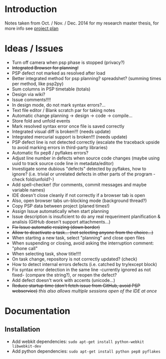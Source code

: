 # Introduction #

Notes taken from Oct. / Nov. / Dec. 2014 for my research master thesis, for more info see [project plan](https://docs.google.com/document/d/1Jo-_Nf_vMeKvszEuWA24yrfrqGGU-T73cczMPSBZ9ss/edit?usp=sharing)


# Ideas / Issues #

  * Turn off camera when psp phase is stopped (privacy?)
  * ~~Integrated Browser for planning!~~
  * PSP defect not marked as resolved after load
  * Better integrated method for psp planning? spreadshet? (summing times per method, like psp2py)
  * Sum columns in PSP timetable (totals)
  * Design via wiki?
  * Issue comments!!!!
  * In design mode, do not mark syntax errors?...
  * Text file editor / Blank scratch par for taking notes
  * Automatic change planning -> design -> code -> compile...
  * Store fold and unfold events
  * Mark resolved syntax error once file is saved correctly
  * Integrated visual diff is broken!!! (needs update)
  * Integrated mercurial support is broken!!! (needs update)
  * PSP defect line is not detected correctly (escalate the traceback upside to avoid marking errors in third-party libraries)
  * Automatic fix pep8 / pyflakes errors?
  * Adjust line number in defects when source code changes (maybe using uuid to track source code line in metadata/editor)
  * Investigate some dubious "defects" detected by pyflakes, how to ignore? (i.e. trivial or unrelated defects in other parts of the program -check fold/unfold?-)
  * Add spell-checker! (for comments, commit messages and maybe variable names)
  * IDE doesn't close cleanly if not correctly if a browser tab is open
  * Also, open browser tabs un-blocking mode (background thread?)
  * Copy PSP data between project (planed times!)
  * Assign Issue automatically when start planning
  * Issue description is insuficient to do any real requeriment planification & analisis (GitHub doesn't support attachments...)
  * ~~Fix Issue automatic resizing (down border)~~
  * ~~Allow to deactivate a task... (not selecting anyone from the choice...)~~
  * When starting a new task, select "planning" and close open files
  * When suspending or closing, avoid asking the interruption comment: "phone call"
  * When selecting task, show title!!!!
  * On task change, repository is not correctly updated? (check)
  * How to detect internal errors defects (i.e. catched by try/except block)
  * Fix syntax error detection in the same line -currently ignored as not fixed- (compare the string?), or reopen the defect?
  * Add defect doesn't work with accents (unicode...)
  * ~~Reduce startup time (don't fetch issue from GitHub, avoid PSP webservice)~~ _this also allows multiple sessions open of the IDE at once_

# Documentation #

## Installation ##

  * Add webkit dependencies: `sudo apt-get install python-webkit libwebkit-dev`
  * Add python dependencies: `sudo apt-get install python pep8 pyflakes`
